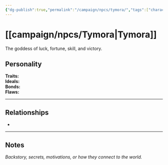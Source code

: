 ```yaml
---
{"dg-publish":true,"permalink":"/campaign/npcs/tymora/","tags":["character","npc"],"noteIcon":"","created":"2025-10-26T19:02:16.500-07:00","updated":"2025-10-27T13:39:28.260-07:00"}
---
```


# [[campaign/npcs/Tymora\|Tymora]]
The goddess of luck, fortune, skill, and victory. 
## Personality
**Traits:**  
**Ideals:**  
**Bonds:**  
**Flaws:**  

---

## Relationships
- 

---

## Notes
*Backstory, secrets, motivations, or how they connect to the world.*